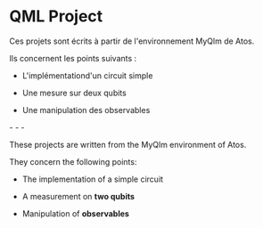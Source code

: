 # QML Project

Ces projets sont écrits à partir de l'environnement MyQlm de Atos.

Ils concernent les points suivants :


- L'implémentationd'un circuit simple

- Une mesure sur deux qubits

- Une manipulation des observables

\- \- \-

These projects are written from the MyQlm environment of Atos.

They concern the following points:

- The implementation of a simple circuit

- A measurement on __two qubits__

- Manipulation of __observables__

